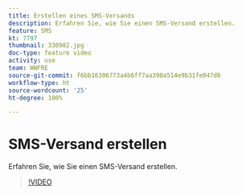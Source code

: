 ```yaml
---
title: Erstellen eines SMS-Versands
description: Erfahren Sie, wie Sie einen SMS-Versand erstellen.
feature: SMS
kt: 7797
thumbnail: 330982.jpg
doc-type: feature video
activity: use
team: WWFRE
source-git-commit: f6bb16306773a4b6ff7aa390a514e9b31fe047d6
workflow-type: ht
source-wordcount: '25'
ht-degree: 100%

---
```



# SMS-Versand erstellen

Erfahren Sie, wie Sie einen SMS-Versand erstellen.

>[!VIDEO](https://video.tv.adobe.com/v/330982)
